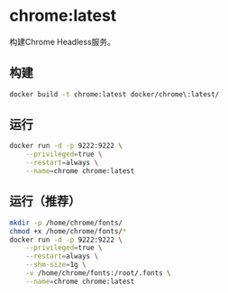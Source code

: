 # chrome:latest

构建Chrome Headless服务。

## 构建
```bash
docker build -t chrome:latest docker/chrome\:latest/
```

## 运行
```bash
docker run -d -p 9222:9222 \
    --privileged=true \
    --restart=always \
    --name=chrome chrome:latest
```

## 运行（推荐）
```bash
mkdir -p /home/chrome/fonts/
chmod +x /home/chrome/fonts/*
docker run -d -p 9222:9222 \
    --privileged=true \
    --restart=always \
    --shm-size=1g \
    -v /home/chrome/fonts:/root/.fonts \
    --name=chrome chrome:latest
```

